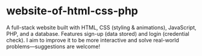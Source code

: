 # website-of-html-css-php
A full-stack website built with HTML, CSS (styling &amp; animations), JavaScript, PHP, and a database. Features sign-up (data stored) and login (credential check). I aim to improve it to be more interactive and solve real-world problems—suggestions are welcome!
